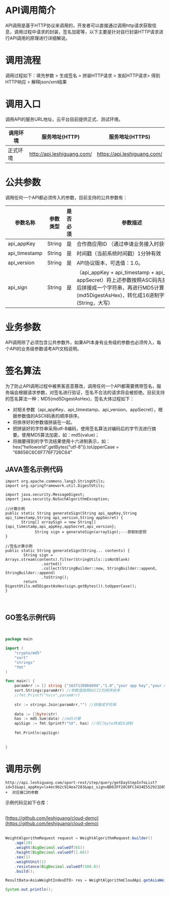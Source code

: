 <a name="WEaMo"></a>
# API调用简介
API调用是基于HTTP协议来调用的，开发者可以直接通过调用http请求获取信息，调用过程中请求的封装，签名加密等，以下主要是针对自行封装HTTP请求进行API调用的原理进行详细解说。
<a name="s0"></a>
# 调用流程
调用过程如下：填充参数 > 生成签名 > 拼装HTTP请求 > 发起HTTP请求> 得到HTTP响应 > 解释json/xml结果
<a name="s1"></a>
# 调用入口
调用API的服务URL地址，云平台目前提供正式、测试环境。

| 调用环境 | 服务地址(HTTP) | 服务地址(HTTPS) |
| --- | --- | --- |
| 正式环境 | http://api.leshiguang.com/ | https://api.leshiguang.com/ |

<a name="s2"></a>
# 公共参数
调用任何一个API都必须传入的参数，目前支持的公共参数有：

| 参数名称 | 参数类型 | 是否必须 | 参数描述 |
| --- | --- | --- | --- |
| api_appKey | String | 是 | 合作商应用ID （通过申请业务接入时获得） |
| api_timestamp | String | 是 | 时间戳（当前系统时间戳）1分钟有效 |
| api_version | String | 是 | API协议版本，可选值：1.0。 |
| api_sign | String | 是 | （api_appKey + api_timestamp + api_version + appSecret）将上述参数按照ASC码先排序，然后拼接成一个字符串，再进行MD5计算(md5DigestAsHex)，转化成16进制字符(String，大写) |

<a name="s3"></a>
# 业务参数
API调用除了必须包含公共参数外，如果API本身有业务级的参数也必须传入，每个API的业务级参数请考API文档说明。
<a name="s4"></a>
# 签名算法
为了防止API调用过程中被黑客恶意篡改，调用任何一个API都需要携带签名，服务端会根据请求参数，对签名进行验证，签名不合法的请求将会被拒绝。目前支持的签名算法一种：MD5(md5DigestAsHex)，签名大体过程如下：

- 对相关参数（api_appKey、api_timestamp、api_version、appSecret），根据参数值的ASCII码表的顺序排序。
- 将排序好的参数值拼装在一起。
- 把拼装好的字符串采用utf-8编码，使用签名算法对编码后的字节流进行摘要。使用MD5算法加密，如：md5(value)；
- 将摘要得到的字节流结果使用十六进制表示，如：hex(“helloworld”.getBytes(“utf-8”)).toUpperCase = “68656C6C6F776F726C64”
<a name="ZJd94"></a>
## JAVA签名示例代码
```
import org.apache.commons.lang3.StringUtils;
import org.springframework.util.DigestUtils;

import java.security.MessageDigest;
import java.security.NoSuchAlgorithmException;

//计算示例
public static String generateSign(String api_appKey,String api_timestamp,String api_version,String appSecret) {
       String[] arraySign = new String[]{api_timestamp,api_appKey,appSecret,api_version};
 			 String sign = generateSign(arraySign);---获取到密钥
}

//签名计算示例
public static String generateSign(String... contents) {
        String sign = Arrays.stream(contents).filter(StringUtils::isNotBlank)
                .sorted()
                .collect(StringBuilder::new, StringBuilder::append, StringBuilder::append)
                .toString();
        return DigestUtils.md5DigestAsHex(sign.getBytes()).toUpperCase();
}

```
**​**<br />
<a name="GB6GL"></a>
## 
<a name="vGi7T"></a>
## GO签名示例代码

<br />

```go
package main

import (
    "crypto/md5"
	"sort"
	"strings"
	"fmt"
)

func main() {
	paramArr := [] string {"1637138966894","1.0","your app key","your app key secret"}
	sort.Strings(paramArr) //参数值按照ASCII的顺序排序
	//fmt.Printf("%v\n",paramArr)
	
	str := strings.Join(paramArr,"") //拼接成字符串
    
    data := []byte(str)
    has := md5.Sum(data) //md5计算
    apiSign := fmt.Sprintf("%X", has) //将[]byte转成16进制
    
    fmt.Println(apiSign)
	
	
}
```
<a name="s5"></a>
# 调用示例
```
http://api.leshiguang.com/sport-rest/step/query/getDayStepInfoList?id=51&api_appKey=lx4ec9b2c924ea7283&api_sign=BD63FF28C0FC3434E552921D85FA8591&api_timestamp=1596527190000&api_version=1.0  +  对应接口的参数
```
示例代码见如下仓库：<br />​

[https://github.com/leshiguang/cloud-demo](https://github.com/leshiguang/cloud-demo)<br />​<br />
```java
WeightAlgorithmRequest request = WeightAlgorithmRequest.builder()
    .age(29)
    .weight(BigDecimal.valueOf(65))
    .height(BigDecimal.valueOf(1.68))
    .sex(1)
    .weightUnit(1)
    .resistance(BigDecimal.valueOf(500.0))
    .build();

ResultData<AsiaWeightIndexDTO> res = WeightAlgorithmCloudApi.getAsiaWeightIndexDTO(request);

System.out.println();
```

